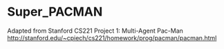 # Super_PACMAN

Adapted from Stanford CS221 Project 1: Multi-Agent Pac-Man
http://stanford.edu/~cpiech/cs221/homework/prog/pacman/pacman.html
